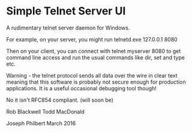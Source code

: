 Simple Telnet Server UI
=======

A rudimentary telnet server daemon for Windows.

For example, on your server, you might run telnetd.exe 127.0.0.1 8080

Then on your client, you can connect with telnet myserver 8080 to get
command line access and run the usual commands like dir, set and type
etc.

Warning - the telnet protocol sends all data over the wire in clear
text meaning that this software is probably not secure enough for
production applications. It is a useful occasional debugging tool
though!

No it isn't RFC854 compliant. (will soon be)

Rob Blackwell
Todd MacDonald

Joseph Philbert
March 2016
